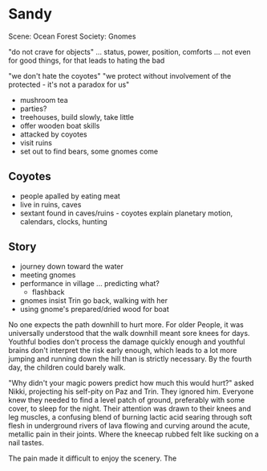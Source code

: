 # Sandy

Scene: Ocean Forest
Society: Gnomes

"do not crave for objects" ... status, power, position, comforts
... not even for good things, for that leads to hating the bad

"we don't hate the coyotes"
"we protect without involvement of the protected - it's not a paradox for us"

* mushroom tea
* parties?
* treehouses, build slowly, take little
* offer wooden boat skills
* attacked by coyotes
* visit ruins
* set out to find bears, some gnomes come

## Coyotes

* people apalled by eating meat
* live in ruins, caves
* sextant found in caves/ruins - coyotes explain planetary motion, calendars, clocks, hunting

## Story

* journey down toward the water
* meeting gnomes
* performance in village ... predicting what?
  * flashback
* gnomes insist Trin go back, walking with her
* using gnome's prepared/dried wood for boat

No one expects the path downhill to hurt more. For older People, it was universally understood that the walk downhill meant sore knees for days. Youthful bodies don't process the damage quickly enough and youthful brains don't interpret the risk early enough, which leads to a lot more jumping and running down the hill than is strictly necessary. By the fourth day, the children could barely walk.

"Why didn't your magic powers predict how much this would hurt?" asked Nikki, projecting his self-pity on Paz and Trin. They ignored him. Everyone knew they needed to find a level patch of ground, preferably with some cover, to sleep for the night. Their attention was drawn to their knees and leg muscles, a confusing blend of burning lactic acid searing through soft flesh in underground rivers of lava flowing and curving around the acute, metallic pain in their joints. Where the kneecap rubbed felt like sucking on a nail tastes.

The pain made it difficult to enjoy the scenery. The
